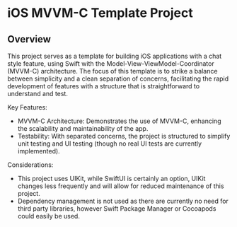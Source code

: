 # iOS MVVM-C Template Project
## Overview
This project serves as a template for building iOS applications with a chat style feature, using Swift with the Model-View-ViewModel-Coordinator (MVVM-C) architecture. The focus of this template is to strike a balance between simplicity and a clean separation of concerns, facilitating the rapid development of features with a structure that is straightforward to understand and test.

Key Features:
* MVVM-C Architecture: Demonstrates the use of MVVM-C, enhancing the scalability and maintainability of the app.
* Testability: With separated concerns, the project is structured to simplify unit testing and UI testing (though no real UI tests are currently implemented).

Considerations:
* This project uses UIKit, while SwiftUI is certainly an option, UIKit changes less frequently and will allow for reduced maintenance of this project.
* Dependency management is not used as there are currently no need for third party libraries, however Swift Package Manager or Cocoapods could easily be used.
